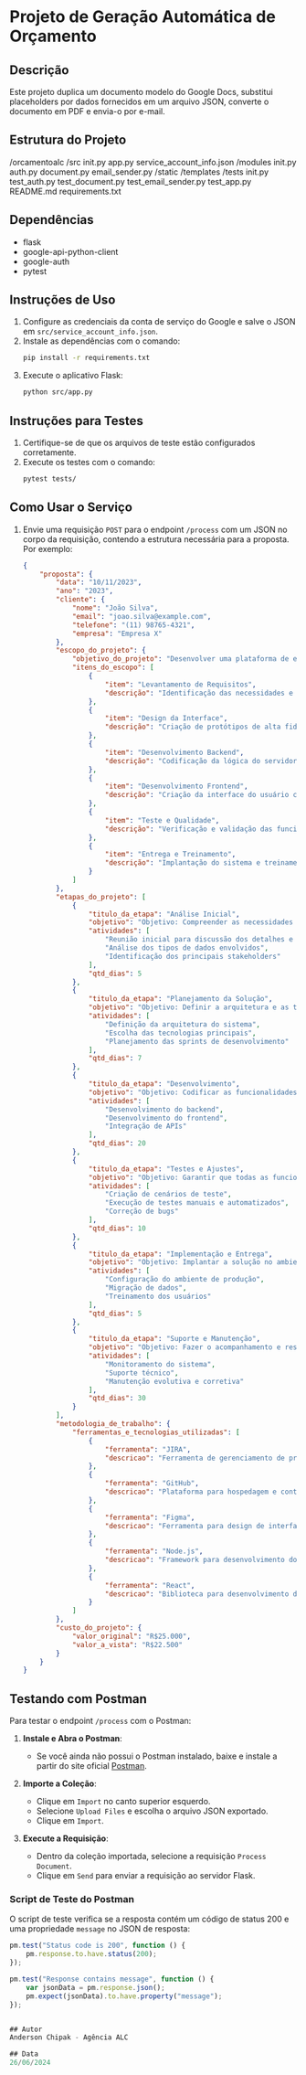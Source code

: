 # Projeto de Geração Automática de Orçamento

## Descrição
Este projeto duplica um documento modelo do Google Docs, substitui placeholders por dados fornecidos em um arquivo JSON, converte o documento em PDF e envia-o por e-mail.

## Estrutura do Projeto
/orcamentoalc
/src
init.py
app.py
service_account_info.json
/modules
init.py
auth.py
document.py
email_sender.py
/static
/templates
/tests
init.py
test_auth.py
test_document.py
test_email_sender.py
test_app.py
README.md
requirements.txt


## Dependências
- flask
- google-api-python-client
- google-auth
- pytest

## Instruções de Uso
1. Configure as credenciais da conta de serviço do Google e salve o JSON em `src/service_account_info.json`.
2. Instale as dependências com o comando:
    ```sh
    pip install -r requirements.txt
    ```
3. Execute o aplicativo Flask:
    ```sh
    python src/app.py
    ```

## Instruções para Testes
1. Certifique-se de que os arquivos de teste estão configurados corretamente.
2. Execute os testes com o comando:
    ```sh
    pytest tests/
    ```

## Como Usar o Serviço
1. Envie uma requisição `POST` para o endpoint `/process` com um JSON no corpo da requisição, contendo a estrutura necessária para a proposta. Por exemplo:
    ```json
    {
        "proposta": {
            "data": "10/11/2023",
            "ano": "2023",
            "cliente": {
                "nome": "João Silva",
                "email": "joao.silva@example.com",
                "telefone": "(11) 98765-4321",
                "empresa": "Empresa X"
            },
            "escopo_do_projeto": {
                "objetivo_do_projeto": "Desenvolver uma plataforma de e-commerce robusta e escalável",
                "itens_do_escopo": [
                    {
                        "item": "Levantamento de Requisitos",
                        "descrição": "Identificação das necessidades e funcionalidades do sistema"
                    },
                    {
                        "item": "Design da Interface",
                        "descrição": "Criação de protótipos de alta fidelidade para o sistema"
                    },
                    {
                        "item": "Desenvolvimento Backend",
                        "descrição": "Codificação da lógica do servidor e banco de dados"
                    },
                    {
                        "item": "Desenvolvimento Frontend",
                        "descrição": "Criação da interface do usuário com responsividade"
                    },
                    {
                        "item": "Teste e Qualidade",
                        "descrição": "Verificação e validação das funcionalidades do sistema"
                    },
                    {
                        "item": "Entrega e Treinamento",
                        "descrição": "Implantação do sistema e treinamento dos usuários"
                    }
                ]
            },
            "etapas_do_projeto": [
                {
                    "titulo_da_etapa": "Análise Inicial",
                    "objetivo": "Objetivo: Compreender as necessidades do cliente e definir o escopo do projeto",
                    "atividades": [
                        "Reunião inicial para discussão dos detalhes e expectativas",
                        "Análise dos tipos de dados envolvidos",
                        "Identificação dos principais stakeholders"
                    ],
                    "qtd_dias": 5
                },
                {
                    "titulo_da_etapa": "Planejamento da Solução",
                    "objetivo": "Objetivo: Definir a arquitetura e as tecnologias a serem utilizadas",
                    "atividades": [
                        "Definição da arquitetura do sistema",
                        "Escolha das tecnologias principais",
                        "Planejamento das sprints de desenvolvimento"
                    ],
                    "qtd_dias": 7
                },
                {
                    "titulo_da_etapa": "Desenvolvimento",
                    "objetivo": "Objetivo: Codificar as funcionalidades conforme planejamento",
                    "atividades": [
                        "Desenvolvimento do backend",
                        "Desenvolvimento do frontend",
                        "Integração de APIs"
                    ],
                    "qtd_dias": 20
                },
                {
                    "titulo_da_etapa": "Testes e Ajustes",
                    "objetivo": "Objetivo: Garantir que todas as funcionalidades estejam operando conforme o esperado",
                    "atividades": [
                        "Criação de cenários de teste",
                        "Execução de testes manuais e automatizados",
                        "Correção de bugs"
                    ],
                    "qtd_dias": 10
                },
                {
                    "titulo_da_etapa": "Implementação e Entrega",
                    "objetivo": "Objetivo: Implantar a solução no ambiente de produção e garantir sua operação",
                    "atividades": [
                        "Configuração do ambiente de produção",
                        "Migração de dados",
                        "Treinamento dos usuários"
                    ],
                    "qtd_dias": 5
                },
                {
                    "titulo_da_etapa": "Suporte e Manutenção",
                    "objetivo": "Objetivo: Fazer o acompanhamento e resolução de possíveis problemas pós-implantação",
                    "atividades": [
                        "Monitoramento do sistema",
                        "Suporte técnico",
                        "Manutenção evolutiva e corretiva"
                    ],
                    "qtd_dias": 30
                }
            ],
            "metodologia_de_trabalho": {
                "ferramentas_e_tecnologias_utilizadas": [
                    {
                        "ferramenta": "JIRA",
                        "descricao": "Ferramenta de gerenciamento de projetos e controle de sprints"
                    },
                    {
                        "ferramenta": "GitHub",
                        "descricao": "Plataforma para hospedagem e controle de versão de código"
                    },
                    {
                        "ferramenta": "Figma",
                        "descricao": "Ferramenta para design de interface e prototipagem"
                    },
                    {
                        "ferramenta": "Node.js",
                        "descricao": "Framework para desenvolvimento do backend"
                    },
                    {
                        "ferramenta": "React",
                        "descricao": "Biblioteca para desenvolvimento de interfaces de usuário"
                    }
                ]
            },
            "custo_do_projeto": {
                "valor_original": "R$25.000",
                "valor_a_vista": "R$22.500"
            }
        }
    }
    ```

## Testando com Postman

Para testar o endpoint `/process` com o Postman:

1. **Instale e Abra o Postman**:
   - Se você ainda não possui o Postman instalado, baixe e instale a partir do site oficial [Postman](https://www.postman.com/).

2. **Importe a Coleção**:
   - Clique em `Import` no canto superior esquerdo.
   - Selecione `Upload Files` e escolha o arquivo JSON exportado.
   - Clique em `Import`.

3. **Execute a Requisição**:
   - Dentro da coleção importada, selecione a requisição `Process Document`.
   - Clique em `Send` para enviar a requisição ao servidor Flask.

### Script de Teste do Postman

O script de teste verifica se a resposta contém um código de status 200 e uma propriedade `message` no JSON de resposta:

```javascript
pm.test("Status code is 200", function () {
    pm.response.to.have.status(200);
});

pm.test("Response contains message", function () {
    var jsonData = pm.response.json();
    pm.expect(jsonData).to.have.property("message");
});


## Autor
Anderson Chipak - Agência ALC

## Data
26/06/2024